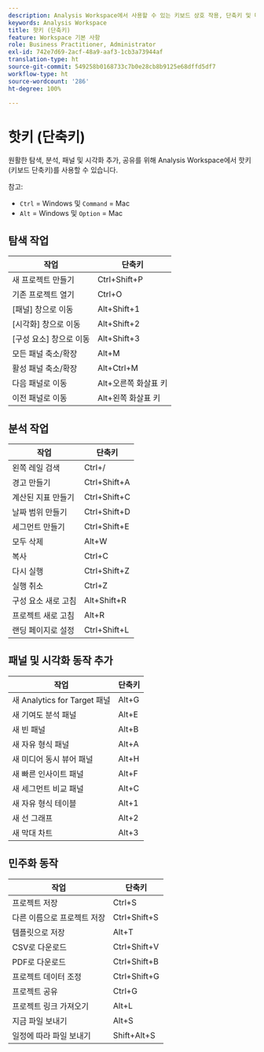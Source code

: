 ```yaml
---
description: Analysis Workspace에서 사용할 수 있는 키보드 상호 작용, 단축키 및 마우스로 수행할 수 있는 동작입니다.
keywords: Analysis Workspace
title: 핫키 (단축키)
feature: Workspace 기본 사항
role: Business Practitioner, Administrator
exl-id: 742e7d69-2acf-48a9-aaf3-1cb3a73944af
translation-type: ht
source-git-commit: 549258b0168733c7b0e28cb8b9125e68dffd5df7
workflow-type: ht
source-wordcount: '286'
ht-degree: 100%

---
```


# 핫키 (단축키)

원활한 탐색, 분석, 패널 및 시각화 추가, 공유를 위해 Analysis Workspace에서 핫키(키보드 단축키)를 사용할 수 있습니다.

참고:
* `Ctrl` = Windows 및 `Command` = Mac
* `Alt` = Windows 및 `Option` = Mac

## 탐색 작업

| 작업 | 단축키 |
| --- | --- |
| 새 프로젝트 만들기 | Ctrl+Shift+P |
| 기존 프로젝트 열기 | Ctrl+O |
| [패널] 창으로 이동 | Alt+Shift+1 |
| [시각화] 창으로 이동 | Alt+Shift+2 |
| [구성 요소] 창으로 이동 | Alt+Shift+3 |
| 모든 패널 축소/확장 | Alt+M |
| 활성 패널 축소/확장 | Alt+Ctrl+M |
| 다음 패널로 이동 | Alt+오른쪽 화살표 키 |
| 이전 패널로 이동 | Alt+왼쪽 화살표 키 |

## 분석 작업

| 작업 | 단축키 |
| --- | --- |
| 왼쪽 레일 검색 | Ctrl+/ |
| 경고 만들기 | Ctrl+Shift+A |
| 계산된 지표 만들기 | Ctrl+Shift+C |
| 날짜 범위 만들기 | Ctrl+Shift+D |
| 세그먼트 만들기 | Ctrl+Shift+E |
| 모두 삭제 | Alt+W |
| 복사 | Ctrl+C |
| 다시 실행 | Ctrl+Shift+Z |
| 실행 취소 | Ctrl+Z |
| 구성 요소 새로 고침 | Alt+Shift+R |
| 프로젝트 새로 고침 | Alt+R |
| 랜딩 페이지로 설정 | Ctrl+Shift+L |

## 패널 및 시각화 동작 추가

| 작업 | 단축키 |
| ---|---|
| 새 Analytics for Target 패널 | Alt+G |
| 새 기여도 분석 패널 | Alt+E |
| 새 빈 패널 | Alt+B |
| 새 자유 형식 패널 | Alt+A |
| 새 미디어 동시 뷰어 패널 | Alt+H |
| 새 빠른 인사이트 패널 | Alt+F |
| 새 세그먼트 비교 패널 | Alt+C |
| 새 자유 형식 테이블 | Alt+1 |
| 새 선 그래프 | Alt+2 |
| 새 막대 차트 | Alt+3 |

## 민주화 동작

| 작업 | 단축키 |
| --- | --- |
| 프로젝트 저장 | Ctrl+S |
| 다른 이름으로 프로젝트 저장 | Ctrl+Shift+S |
| 템플릿으로 저장 | Alt+T |
| CSV로 다운로드 | Ctrl+Shift+V |
| PDF로 다운로드 | Ctrl+Shift+B |
| 프로젝트 데이터 조정 | Ctrl+Shift+G |
| 프로젝트 공유 | Ctrl+G |
| 프로젝트 링크 가져오기 | Alt+L |
| 지금 파일 보내기 | Alt+S |
| 일정에 따라 파일 보내기 | Shift+Alt+S |

